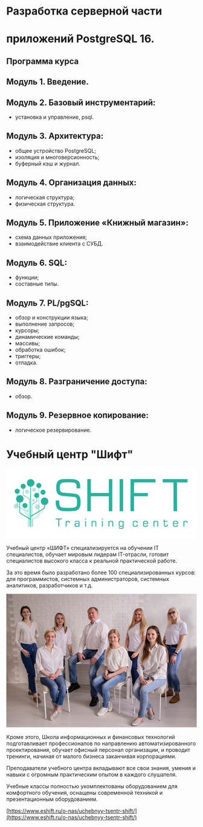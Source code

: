 
# Разработка серверной части 
# приложений PostgreSQL 16.


## Программа курса
 
## Модуль 1. Введение.   

## Модуль 2. Базовый инструментарий:   
* установка и управление, psql.  

## Модуль 3. Архитектура:   
* общее устройство PostgreSQL;  
* изоляция и многоверсионность;  
* буферный кэш и журнал.  

## Модуль 4. Организация данных:   
* логическая структура;  
* физическая структура.  

## Модуль 5. Приложение «Книжный магазин»:   
* схема данных приложения;  
* взаимодействие клиента с СУБД.  

## Модуль 6. SQL:   
* функции;  
* составные типы.  

## Модуль 7. PL/pgSQL:  

* обзор и конструкции языка;  
* выполнение запросов;  
* курсоры;  
* динамические команды;  
* массивы;  
* обработка ошибок;  
* триггеры;  
* отладка.  

## Модуль 8. Разграничение доступа:   
* обзор.  

## Модуль 9. Резервное копирование:   
* логическое резервирование.  
 


# Учебный центр "Шифт"

![alt text](img/shift_logo.png)





Учебный центр «ШИФТ» специализируется на обучении IT специалистов, обучает мировым лидерам IT-отрасли, готовит специалистов высокого класса к реальной практической работе.

За это время было разработано более 100 специализированных курсов: для программистов, системных администраторов, системных аналитиков, разработчиков и т.д.

![alt text](img/shift.png)


Кроме этого, Школа информационных и финансовых технологий подготавливает профессионалов по направлению автоматизированного проектирования, обучает офисный персонал организации, и проводит тренинги, начиная от малого бизнеса заканчивая корпорациями. 


Преподаватели учебного центра вкладывают все свои знания, умения и навыки с огромным практическим опытом в каждого слушателя.

Учебные классы полностью укомплектованы оборудованием для комфортного обучения, оснащены современной техникой и презентационным оборудованием.

[https://www.eshift.ru/o-nas/uchebnyy-tsentr-shift/](https://www.eshift.ru/o-nas/uchebnyy-tsentr-shift/)